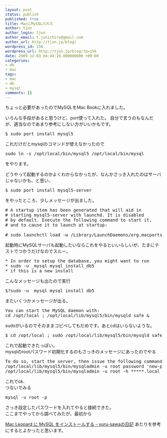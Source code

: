 ```yaml
---
layout: post
status: publish
published: true
title: MacにMySQL入れた
author: tjun
author_login: tjun
author_email: t.junichiro@gmail.com
author_url: http://tjun.jp/blog/
wordpress_id: 156
wordpress_url: http://tjun.jp/blog/?p=156
date: 2009-12-03 04:44:19.000000000 +09:00
categories:
- db
- mac
tags:
- mac
- db
- mysql
comments: []
---
```

ちょっと必要があったのでMySQLをMac Bookに入れました。

いろんな手段があると思うけど、port使って入れた。
自分で言うのもなんだが、適当なのであまり参考にしない方がいいかもです。

<pre>
$ sudo port install mysql5
</pre>

これだけだとmysqlのコマンドが使えなかったので

<pre>
sudo ln -s /opt/local/bin/mysql5 /opt/local/bin/mysql
</pre>

をやります。

どうやって起動するのかよくわからなかったが、なんかさっき入れたのはサーバじゃないかも、と思い、

<pre>
$ sudo port install mysql5-server
</pre>

をやったところ、少しメッセージが出ました。

<pre>
# A startup item has been generated that will aid in
# starting mysql5-server with launchd. It is disabled
# by default. Execute the following command to start it,
# and to cause it to launch at startup:

# sudo launchctl load -w /Library/LaunchDaemons/org.macports.mysql5.plist
</pre>

<div>起動時にMySQLサーバも起動したいならこれをやるといいらしいが、たまにテストでつかうだけなのでスルー。</div>
<pre>
* In order to setup the database, you might want to run
* sudo -u _mysql mysql_install_db5
* if this is a new install
</pre>

こんなメッセージも出たので実行
<pre>
$?sudo -u _mysql mysql_install_db5
</pre>

またいくつかメッセージが出る。
<pre>
You can start the MySQL daemon with:
cd /opt/local ; /opt/local/lib/mysql5/bin/mysqld_safe &amp;
</pre>

sudoがいるのでそのままコピペしてもだめです。あとcdはいらないような。
<pre>$ cd /opt/local ; sudo /opt/local/lib/mysql5/bin/mysqld_safe &amp;
</pre>

<div>これで起動できたっぽい。</div>
<div>mysqlのrootパスワード初期化するのもさっきのメッセージにあったのでやる</div>

<pre>
To do so, start the server, then issue the following commands:
/opt/local/lib/mysql5/bin/mysqladmin -u root password 'new-password'
/opt/local/lib/mysql5/bin/mysqladmin -u root -h *****.local password 'new-password'
</pre>


<div>これでok.</div>
<div>つないでみる</div>
<pre>
mysql -u root -p
</pre>

<div>さっき設定したパスワードを入れてやると接続できた。</div>
<div>ここまでやってから調べてみたが、最初から</div>

<a href="http://d.hatena.ne.jp/yuru-sawa/20090320/1237548667" title="Mac Leopard に MySQL をインストールする - yuru-sawaの日記">Mac Leopard に MySQL をインストールする - yuru-sawaの日記</a>
あたりを参考にするとよかったと思います。

